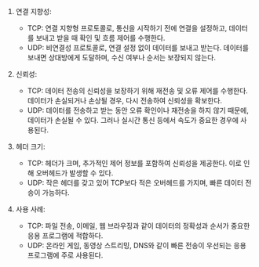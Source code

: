 
1. 연결 지향성:
    + TCP: 연결 지향형 프로토콜로, 통신을 시작하기 전에 연결을 설정하고, 데이터를 보내고 받을 때 확인 및 흐름 제어를 수행한다.
    + UDP: 비연결성 프로토콜로, 연결 설정 없이 데이터를 보내고 받는다. 데이터를 보내면 상대방에게 도달하며, 수신 여부나 순서는 보장되지 않는다.

2. 신뢰성:
   + TCP: 데이터 전송의 신뢰성을 보장하기 위해 재전송 및 오류 제어를 수행한다. 데이터가 손실되거나 손상될 경우, 다시 전송하여 신뢰성을 확보한다.
   + UDP: 데이터를 전송하고 받는 동안 오류 확인이나 재전송을 하지 않기 때문에, 데이터가 손실될 수 있다. 그러나 실시간 통신 등에서 속도가 중요한 경우에 사용된다.
3. 헤더 크기:
   + TCP: 헤더가 크며, 추가적인 제어 정보를 포함하여 신뢰성을 제공한다. 이로 인해 오버헤드가 발생할 수 있다.
   + UDP: 작은 헤더를 갖고 있어 TCP보다 적은 오버헤드를 가지며, 빠른 데이터 전송이 가능하다.
4. 사용 사례:
   + TCP: 파일 전송, 이메일, 웹 브라우징과 같이 데이터의 정확성과 순서가 중요한 응용 프로그램에 적합하다.
   + UDP: 온라인 게임, 동영상 스트리밍, DNS와 같이 빠른 전송이 우선되는 응용 프로그램에 주로 사용된다.